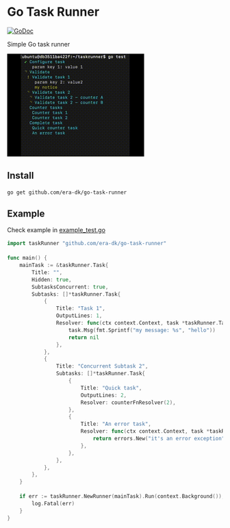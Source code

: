 # Go Task Runner

[![GoDoc](https://godoc.org/github.com/era-dk/go-task-runner?status.svg)](https://godoc.org/github.com/era-dk/go-task-runner)

Simple Go task runner

![example](example.gif)

## Install

```bash
go get github.com/era-dk/go-task-runner
```

## Example

Check example in [example_test.go](example_test.go)

```go
import taskRunner "github.com/era-dk/go-task-runner"

func main() {
    mainTask := &taskRunner.Task{
        Title: "",
        Hidden: true,
        SubtasksConcurrent: true,
        Subtasks: []*taskRunner.Task{
            {
                Title: "Task 1",
                OutputLines: 1,
                Resolver: func(ctx context.Context, task *taskRunner.Task) error {
                    task.Msg(fmt.Sprintf("my message: %s", "hello"))
                    return nil
                },
            },
            {
                Title: "Concurrent Subtask 2",
                Subtasks: []*taskRunner.Task{
                    {
                        Title: "Quick task",
                        OutputLines: 2,
                        Resolver: counterFnResolver(2),
                    },
                    {
                        Title: "An error task",
                        Resolver: func(ctx context.Context, task *taskRunner.Task) error {
                            return errors.New("it's an error exception")
                        },
                    },
                },
            },
        },
    }

    if err := taskRunner.NewRunner(mainTask).Run(context.Background()); err != nil {
        log.Fatal(err)
    }
}
```
